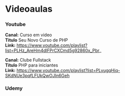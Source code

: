 # Videoaulas

### Youtube

**Canal:** Curso em video <br>
**Titulo** Seu Novo Curso de PHP <br>
**Link:** https://www.youtube.com/playlist?list=PLHz_AreHm4dlFPrCXCmd5g92860x_Pbr_

**Canal:** Clube Fullstack<br>
**Título** PHP para iniciantes <br>
**Link:** https://www.youtube.com/playlist?list=PLyugqHiq-SKdNUe3pqfLFUkQwOJIn6Geh

### Udemy